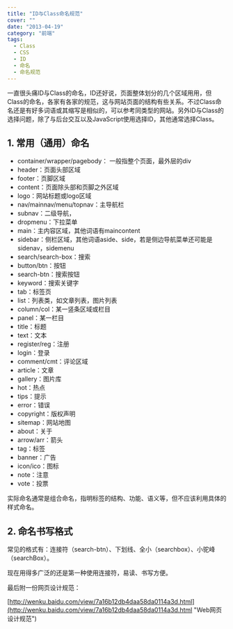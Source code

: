 ```yaml
---
title: "ID与Class命名规范"
cover: ""
date: "2013-04-19"
category: "前端"
tags:
  - Class
  - CSS
  - ID
  - 命名
  - 命名规范
---
```


一直很头痛ID与Class的命名，ID还好说，页面整体划分的几个区域用用，但Class的命名，各家有各家的规范，这与网站页面的结构有些关系。不过Class命名还是有好多词语或其缩写是相似的，可以参考同类型的网站。另外ID与Class的选择问题，除了与后台交互以及JavaScript使用选择ID，其他通常选择Class。

## 1. 常用（通用）命名

* container/wrapper/pagebody： 一般指整个页面，最外层的div
* header：页面头部区域
* footer：页脚区域
* content：页面除头部和页脚之外区域
* logo：网站标题或logo区域
* nav/mainnav/menu/topnav：主导航栏
* subnav：二级导航，
* dropmenu：下拉菜单
* main：主内容区域，其他词语有maincontent
* sidebar：侧栏区域，其他词语aside、side，若是侧边导航菜单还可能是sidenav，sidemenu
* search/search-box：搜索
* button/btn：按钮
* search-btn：搜索按钮
* keyword：搜索关键字
* tab：标签页
* list：列表类，如文章列表，图片列表
* column/col：某一竖条区域或栏目
* panel：某一栏目
* title：标题
* text：文本
* register/reg：注册
* login：登录
* comment/cmt：评论区域
* article：文章
* gallery：图片库
* hot：热点
* tips：提示
* error：错误
* copyright：版权声明
* sitemap：网站地图
* about：关于
* arrow/arr：箭头
* tag：标签
* banner：广告
* icon/ico：图标
* note：注意
* vote：投票

实际命名通常是组合命名，指明标签的结构、功能、语义等，但不应该利用具体的样式命名。

## 2. 命名书写格式

常见的格式有：连接符（search-btn）、下划线、全小（searchbox）、小驼峰（searchBox）。

现在用得多广泛的还是第一种使用连接符，易读、书写方便。

最后附一份网页设计规范：

[http://wenku.baidu.com/view/7a16b12db4daa58da0114a3d.html](http://wenku.baidu.com/view/7a16b12db4daa58da0114a3d.html "Web网页设计规范")
